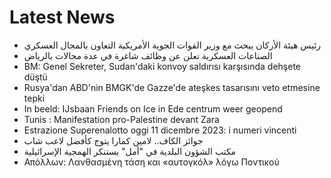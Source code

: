 # Latest News
-  رئيس هيئة الأركان يبحث مع وزير القوات الجوية الأمريكية التعاون بالمجال العسكري
-  الصناعات العسكرية تعلن عن وظائف شاغرة في عدة مجالات بالرياض
-  BM: Genel Sekreter, Sudan'daki konvoy saldırısı karşısında dehşete düştü
-  Rusya'dan ABD'nin BMGK'de Gazze'de ateşkes tasarısını veto etmesine tepki
-  In beeld: IJsbaan Friends on Ice in Ede centrum weer geopend
-  Tunis : Manifestation pro-Palestine devant Zara
-  Estrazione Superenalotto oggi 11 dicembre 2023: i numeri vincenti
-  جوائز الكاف.. لامين كمارا يتوج كأفضل لاعب شاب
-  مكتب الشؤون البلدية في "أمل" يستنكر الهمجية الإسرائيلية
-  Απόλλων: Λανθασμένη τάση και «αυτογκόλ» λόγω Ποντικού
